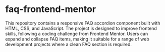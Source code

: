 # faq-frontend-mentor
This repository contains a responsive FAQ accordion component built with HTML, CSS, and JavaScript. The project is designed to improve frontend skills, following a coding challenge from Frontend Mentor. Users can expand and collapse FAQ items, making it suitable for a range of web development projects where a clean FAQ section is required.
